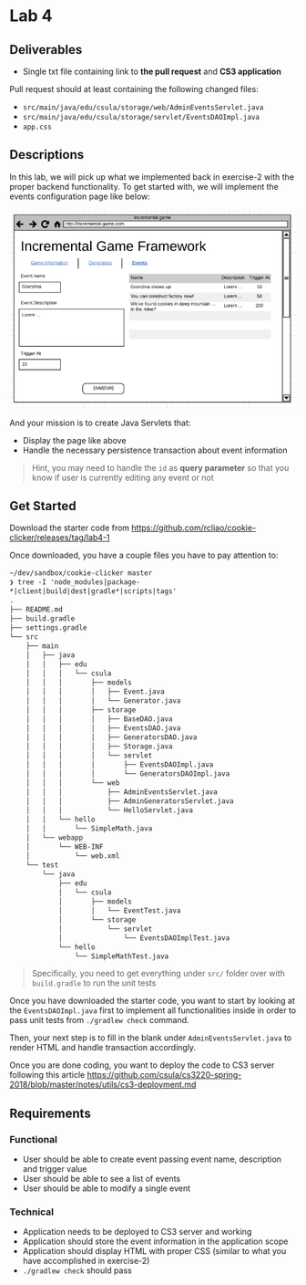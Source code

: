# Lab 4

## Deliverables

* Single txt file containing link to **the pull request** and **CS3 application**

Pull request should at least containing the following changed files:

* `src/main/java/edu/csula/storage/web/AdminEventsServlet.java`
* `src/main/java/edu/csula/storage/servlet/EventsDAOImpl.java`
* `app.css`

## Descriptions

In this lab, we will pick up what we implemented back in exercise-2 with the
proper backend functionality. To get started with, we will implement the events
configuration page like below:

![admin events configuration pages](../imgs/project/admin-events.png)

And your mission is to create Java Servlets that:

* Display the page like above
* Handle the necessary persistence transaction about event information

> Hint, you may need to handle the `id` as **query parameter** so that you know if
> user is currently editing any event or not

## Get Started

Download the starter code from 
https://github.com/rcliao/cookie-clicker/releases/tag/lab4-1

Once downloaded, you have a couple files you have to pay attention to:

```
~/dev/sandbox/cookie-clicker master
❯ tree -I 'node_modules|package-*|client|build|dest|gradle*|scripts|tags'
.
├── README.md
├── build.gradle
├── settings.gradle
└── src
    ├── main
    │   ├── java
    │   │   ├── edu
    │   │   │   └── csula
    │   │   │       ├── models
    │   │   │       │   ├── Event.java
    │   │   │       │   └── Generator.java
    │   │   │       ├── storage
    │   │   │       │   ├── BaseDAO.java
    │   │   │       │   ├── EventsDAO.java
    │   │   │       │   ├── GeneratorsDAO.java
    │   │   │       │   ├── Storage.java
    │   │   │       │   └── servlet
    │   │   │       │       ├── EventsDAOImpl.java
    │   │   │       │       └── GeneratorsDAOImpl.java
    │   │   │       └── web
    │   │   │           ├── AdminEventsServlet.java
    │   │   │           ├── AdminGeneratorsServlet.java
    │   │   │           └── HelloServlet.java
    │   │   └── hello
    │   │       └── SimpleMath.java
    │   └── webapp
    │       └── WEB-INF
    │           └── web.xml
    └── test
        └── java
            ├── edu
            │   └── csula
            │       ├── models
            │       │   └── EventTest.java
            │       └── storage
            │           └── servlet
            │               └── EventsDAOImplTest.java
            └── hello
                └── SimpleMathTest.java

```

> Specifically, you need to get everything under `src/` folder over with `build.gradle` to run the unit tests

Once you have downloaded the starter code, you want to start by looking at
the `EventsDAOImpl.java` first to implement all functionalities inside in
order to pass unit tests from `./gradlew check` command.

Then, your next step is to fill in the blank under `AdminEventsServlet.java` to render HTML and handle transaction accordingly.

Once you are done coding, you want to deploy the code to CS3 server following this article https://github.com/csula/cs3220-spring-2018/blob/master/notes/utils/cs3-deployment.md

## Requirements

### Functional

* User should be able to create event passing event name, description and trigger value
* User should be able to see a list of events
* User should be able to modify a single event

### Technical

* Application needs to be deployed to CS3 server and working
* Application should store the event information in the application scope
* Application should display HTML with proper CSS (similar to what you have accomplished in exercise-2)
* `./gradlew check` should pass
